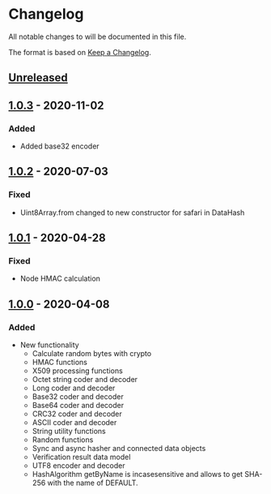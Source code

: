 # Changelog
All notable changes to will be documented in this file.

The format is based on [Keep a Changelog](https://keepachangelog.com/en/1.0.0/).

## [Unreleased]

## [1.0.3] - 2020-11-02
### Added
- Added base32 encoder

## [1.0.2] - 2020-07-03
### Fixed
- Uint8Array.from changed to new constructor for safari in DataHash

## [1.0.1] - 2020-04-28
### Fixed
- Node HMAC calculation

## [1.0.0] - 2020-04-08
### Added
- New functionality
  - Calculate random bytes with crypto
  - HMAC functions
  - X509 processing functions
  - Octet string coder and decoder
  - Long coder and decoder
  - Base32 coder and decoder
  - Base64 coder and decoder
  - CRC32 coder and decoder
  - ASCII coder and decoder
  - String utility functions
  - Random functions 
  - Sync and async hasher and connected data objects
  - Verification result data model
  - UTF8 encoder and decoder
  - HashAlgorithm getByName is incasesensitive and allows to get
    SHA-256 with the name of DEFAULT.

[Unreleased]: https://github.com/guardtime/js-common/tree/master
[1.0.0]: https://github.com/guardtime/js-common/tree/v1.0.0
[1.0.1]: https://github.com/guardtime/js-common/tree/v1.0.1
[1.0.2]: https://github.com/guardtime/js-common/tree/v1.0.2
[1.0.3]: https://github.com/guardtime/js-common/tree/v1.0.3
